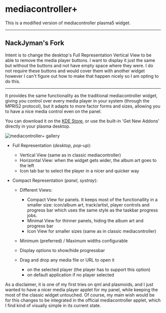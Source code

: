 # mediacontroller+
This is a modified version of mediacontroller plasma5 widget.

---
## NackJyman's Fork

Intent is to change the desktop's Full Representation Vertical View to be able to remove the media player buttons. I want to display it just the same but without the buttons and not have empty space where they were. I do not require these buttons and would cover them with another widget however I can't figure out how to make that happen nicely so I am opting to do this.

---

It provides the same functionality as the traditional mediacontroller widget, giving you control over every media player in your system (through the MPRIS2 protocol), but it adapts to more factor forms and sizes, allowing you to have a nice media control even on the panel.

You can download it on the [KDE Store](https://store.kde.org/p/1317639/), or use the built-in 'Get New Addons' directly in your plasma desktop.

![mediacontroller+ gallery](screenshot.png)

* Full Representation (_desktop_, _pop-up_):
    - Vertical View (same as in classic mediacontroller)
    - Horizontal View: when the widget gets wider, the album art goes to the left
    - Icon tab bar to select the player in a nicer and quicker way

* Compact Representation (_panel_, _systray_):
    - Different Views:
        - Compact View for panels. It keeps most of the functionallity in a smaller size: icon/album art, track/artist, player controls and progress bar which uses the same style as the taskbar progress jobs.
        - Minimal View for thinner panels, hiding the album art and progress bar
        - Icon View for smaller sizes (same as in classic mediacontroller)
    - Minimum (preferred) / Maximum widths configurable
    - Display options to show/hide progressbar
    
    - Drag and drop any media file or URL to open it
        - on the selected player (the player has to support this option)
        - on default application if no player selected

As a disclaimer, it is one of my first tries on qml and plasmoids, and I just wanted to have a nicer media player applet for my panel, while keeping the most of the classic widget untouched. Of course, my main wish would be for this changes to be integrated in the official mediacontroller applet, which I find kind of visually simple in its current state.
